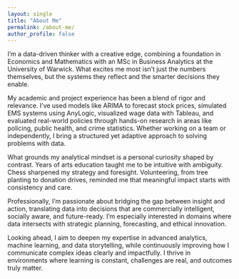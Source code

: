 ```yaml
---
layout: single
title: "About Me"
permalink: /about-me/
author_profile: false
---
```


I’m a data-driven thinker with a creative edge, combining a foundation in Economics and Mathematics with an MSc in Business Analytics at the University of Warwick. What excites me most isn’t just the numbers themselves, but the systems they reflect and the smarter decisions they enable.

My academic and project experience has been a blend of rigor and relevance. I’ve used models like ARIMA to forecast stock prices, simulated EMS systems using AnyLogic, visualized wage data with Tableau, and evaluated real-world policies through hands-on research in areas like policing, public health, and crime statistics. Whether working on a team or independently, I bring a structured yet adaptive approach to solving problems with data.

What grounds my analytical mindset is a personal curiosity shaped by contrast. Years of arts education taught me to be intuitive with ambiguity. Chess sharpened my strategy and foresight. Volunteering, from tree planting to donation drives, reminded me that meaningful impact starts with consistency and care.

Professionally, I’m passionate about bridging the gap between insight and action, translating data into decisions that are commercially intelligent, socially aware, and future-ready. I’m especially interested in domains where data intersects with strategic planning, forecasting, and ethical innovation.

Looking ahead, I aim to deepen my expertise in advanced analytics, machine learning, and data storytelling, while continuously improving how I communicate complex ideas clearly and impactfully. I thrive in environments where learning is constant, challenges are real, and outcomes truly matter.
